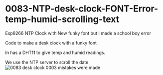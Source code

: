 # 0083-NTP-desk-clock-FONT-Error-temp-humid-scrolling-text
Esp8266 NTP Clock with New funky font but I made a school boy error

Code to make a desk clock with a funky font

In has a DHT11 to give temp and humid readings.

We use the NTP server to scroll the date
![0083 desk clock 0003 mistakes were made](https://github.com/flixmyswitch/0083-NTP-desk-clock-FONT-Error-temp-humid-scrolling-text/assets/64355888/e6885474-b1e0-4333-9184-dcdc0d850ced)
